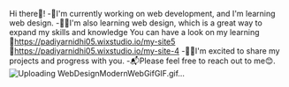 Hi there👋! 
-🌱I'm currently working on web development, and I'm learning web design. 
-🧗‍♀️I'm also learning web design, which is a great way to expand my skills and knowledge 
    You can have a look on my learning 
   🔗https://padiyarnidhi05.wixstudio.io/my-site5
   🔗https://padiyarnidhi05.wixstudio.io/my-site-4
-👩‍💻I'm excited to share my projects and progress with you. 
-📬Please feel free to reach out to me😊.
![Uploading WebDesignModernWebGifGIF.gif…]()




